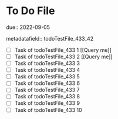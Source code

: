# To Do File

due:: 2022-09-05

metadatafield:: todoTestFile_433_42

- [ ] Task of todoTestFile_433 1 [[Query me]]
- [ ] Task of todoTestFile_433 2 [[Query me]]
- [ ] Task of todoTestFile_433 3
- [ ] Task of todoTestFile_433 4
- [ ] Task of todoTestFile_433 5
- [ ] Task of todoTestFile_433 6
- [ ] Task of todoTestFile_433 7
- [ ] Task of todoTestFile_433 8
- [ ] Task of todoTestFile_433 9
- [ ] Task of todoTestFile_433 10